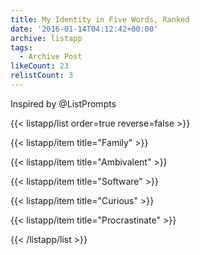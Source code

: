 ```yaml
---
title: My Identity in Five Words, Ranked
date: '2016-01-14T04:12:42+00:00'
archive: listapp
tags: 
  - Archive Post
likeCount: 23
relistCount: 3
---
```


Inspired by @ListPrompts

<!--more-->

{{< listapp/list order=true reverse=false >}}

   {{< listapp/item title="Family" >}}

   {{< listapp/item title="Ambivalent" >}}

   {{< listapp/item title="Software" >}}

   {{< listapp/item title="Curious" >}}

   {{< listapp/item title="Procrastinate" >}}

{{< /listapp/list >}}
